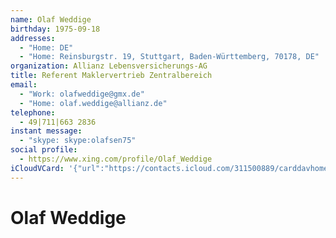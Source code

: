 ```yaml
---
name: Olaf Weddige
birthday: 1975-09-18
addresses:
  - "Home: DE"
  - "Home: Reinsburgstr. 19, Stuttgart, Baden-Württemberg, 70178, DE"
organization: Allianz Lebensversicherungs-AG
title: Referent Maklervertrieb Zentralbereich
email:
  - "Work: olafweddige@gmx.de"
  - "Home: olaf.weddige@allianz.de"
telephone:
  - 49|711|663 2836
instant message:
  - "skype: skype:olafsen75"
social profile:
  - https://www.xing.com/profile/Olaf_Weddige
iCloudVCard: '{"url":"https://contacts.icloud.com/311500889/carddavhome/card/MjVmNjllYzAtZTY4Yi00ZGU3LTg4YmMtOGM3MDNkODc1NGI2.vcf","etag":"\"kmfhc33g\"","data":"BEGIN:VCARD\r\nVERSION:3.0\r\nFN:\r\nN:Weddige;Olaf;;;\r\nUID:25f69ec0-e68b-4de7-88bc-8c703d8754b6\r\nBDAY;VALUE=date:1975-09-18\r\nADR;TYPE=HOME:;;;;;;DE;\r\nADR;TYPE=HOME:;;Reinsburgstr. 19;Stuttgart;Baden-Württemberg;70178;DE;\r\nWP1.X-ABLABEL:Work\r\nWP2.X-ABLABEL:Work\r\nWP3.X-ABLABEL:Home\r\nitem0.X-ABLABEL:xing\r\nPRODID:ez-vcard 0.9.13-fc\r\nREV:2025-04-03T22:09:48Z\r\nORG:Allianz Lebensversicherungs-AG;\r\nTITLE:Referent Maklervertrieb Zentralbereich\r\nEMAIL;TYPE=WORK:olafweddige@gmx.de\r\nEMAIL;TYPE=HOME:olaf.weddige@allianz.de\r\nPHOTO;VALUE=uri:https://gateway.icloud.com/contacts/311500889/ck/card/c96f3\r\n 649d2fe2e9deebde9353c5bb303\r\nTEL:49|711|663 2836\r\nIMPP;X-SERVICE-TYPE=skype;TYPE=HOME,pref:skype:olafsen75\r\nitem0.X-SOCIALPROFILE;X-USER=Olaf_Weddige:https://www.xing.com/profile/Olaf\r\n _Weddige\r\nEND:VCARD"}'
---
```

# Olaf Weddige